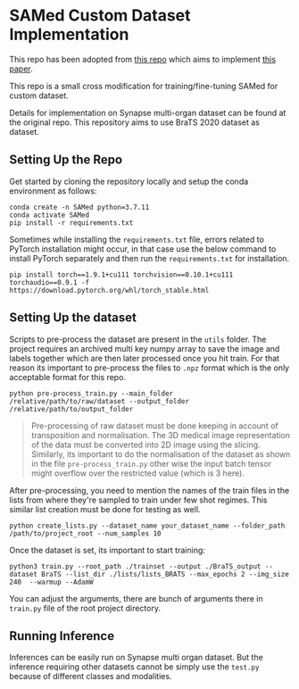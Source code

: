 # SAMed Custom Dataset Implementation

This repo has been adopted from [this repo](https://github.com/hitachinsk/SAMed/tree/main) which aims to implement [this paper](https://arxiv.org/pdf/2304.13785.pdf).

This repo is a small cross modification for training/fine-tuning SAMed for custom dataset. 

Details for implementation on Synapse multi-organ dataset can be found at the original repo. This repository aims to use BraTS 2020 dataset as dataset. 

## Setting Up the Repo

Get started by cloning the repository locally and setup the conda environment as follows:

```shell
conda create -n SAMed python=3.7.11
conda activate SAMed
pip install -r requirements.txt
```

Sometimes while installing the `requirements.txt` file, errors related to PyTorch installation might occur, in that case use the below command to install PyTorch separately and then run the `requirements.txt` for installation.

```shell
pip install torch==1.9.1+cu111 torchvision==0.10.1+cu111 torchaudio==0.9.1 -f https://download.pytorch.org/whl/torch_stable.html
```

## Setting Up the dataset

Scripts to pre-process the dataset are present in the `utils` folder. The project requires an archived multi key numpy array to save the image and labels together which are then later processed once you hit train. For that reason its important to pre-process the files to `.npz` format which is the only acceptable format for this repo.

```shell
python pre-process_train.py --main_folder /relative/path/to/raw/dataset --output_folder /relative/path/to/output_folder
```

> Pre-processing of raw dataset must be done keeping in account of transposition and normalisation. The 3D medical image representation of the data must be converted into 2D image using the slicing. Similarly, its important to do the normalisation of the dataset as shown in the file `pre-process_train.py` other wise the input batch tensor might overflow over the restricted value (which is 3 here).

After pre-processing, you need to mention the names of the train files in the lists from where they're sampled to train under few shot regimes. This similar list creation must be done for testing as well.

```shell
python create_lists.py --dataset_name your_dataset_name --folder_path /path/to/project_root --num_samples 10
```

Once the dataset is set, its important to start training:

```shell
python3 train.py --root_path ./trainset --output ./BraTS_output --dataset BraTS --list_dir ./lists/lists_BRATS --max_epochs 2 --img_size 240  --warmup --AdamW 
```

You can adjust the arguments, there are bunch of arguments there in `train.py` file of the root project directory.

## Running Inference

Inferences can be easily run on Synapse multi organ dataset. But the inference requiring other datasets cannot be simply use the `test.py` because of different classes and modalities. 